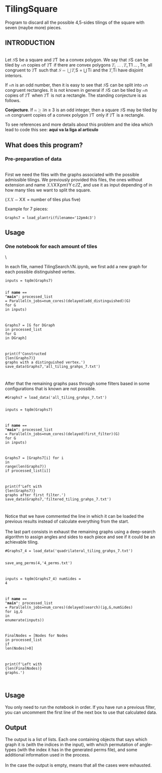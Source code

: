 <html>
<head>
<meta charset="utf-8">
<link rel="stylesheet" href="https://cdnjs.cloudflare.com/ajax/libs/github-markdown-css/3.0.1/github-markdown.min.css">
<link rel="stylesheet" href="https://cdn.jsdelivr.net/npm/highlight.js@9.18.1/lib/index.min.js">
<link rel="stylesheet" href="https://cdn.jsdelivr.net/npm/katex@0.11.1/dist/katex.min.css">
<link rel="stylesheet" href="https://cdn.jsdelivr.net/npm/markdown-it-texmath@0.6.5/css/texmath.css">
<link rel="stylesheet" href="https://gitcdn.xyz/repo/goessner/mdmath/master/css/vscode-texmath.css">

</head>
<body class="markdown-body">
<h1 id="tilingsquare-4" data-line="0" class="code-line">TilingSquare</h1>
<p data-line="1" class="code-line">Program to discard all the possible 4,5-sides tilings of the square with seven (maybe more) pieces.</p>
<h2 id="introduction-4" data-line="3" class="code-line">INTRODUCTION</h2>
<p data-line="4" class="code-line"><br>
Let <eq><span class="katex"><span class="katex-mathml"><math xmlns="http://www.w3.org/1998/Math/MathML"><semantics><mrow><mi>S</mi></mrow><annotation encoding="application/x-tex">S</annotation></semantics></math></span><span class="katex-html" aria-hidden="true"><span class="base"><span class="strut" style="height:0.68333em;vertical-align:0em;"></span><span class="mord mathdefault" style="margin-right:0.05764em;">S</span></span></span></span></eq> be a square and <eq><span class="katex"><span class="katex-mathml"><math xmlns="http://www.w3.org/1998/Math/MathML"><semantics><mrow><mi>T</mi></mrow><annotation encoding="application/x-tex">T</annotation></semantics></math></span><span class="katex-html" aria-hidden="true"><span class="base"><span class="strut" style="height:0.68333em;vertical-align:0em;"></span><span class="mord mathdefault" style="margin-right:0.13889em;">T</span></span></span></span></eq> be a convex polygon. We say that <eq><span class="katex"><span class="katex-mathml"><math xmlns="http://www.w3.org/1998/Math/MathML"><semantics><mrow><mi>S</mi></mrow><annotation encoding="application/x-tex">S</annotation></semantics></math></span><span class="katex-html" aria-hidden="true"><span class="base"><span class="strut" style="height:0.68333em;vertical-align:0em;"></span><span class="mord mathdefault" style="margin-right:0.05764em;">S</span></span></span></span></eq> can be tiled by <eq><span class="katex"><span class="katex-mathml"><math xmlns="http://www.w3.org/1998/Math/MathML"><semantics><mrow><mi>n</mi></mrow><annotation encoding="application/x-tex">n</annotation></semantics></math></span><span class="katex-html" aria-hidden="true"><span class="base"><span class="strut" style="height:0.43056em;vertical-align:0em;"></span><span class="mord mathdefault">n</span></span></span></span></eq> copies of <eq><span class="katex"><span class="katex-mathml"><math xmlns="http://www.w3.org/1998/Math/MathML"><semantics><mrow><mi>T</mi></mrow><annotation encoding="application/x-tex">T</annotation></semantics></math></span><span class="katex-html" aria-hidden="true"><span class="base"><span class="strut" style="height:0.68333em;vertical-align:0em;"></span><span class="mord mathdefault" style="margin-right:0.13889em;">T</span></span></span></span></eq> if there are convex polygons <eq><span class="katex"><span class="katex-mathml"><math xmlns="http://www.w3.org/1998/Math/MathML"><semantics><mrow><msub><mi>T</mi><mn>1</mn></msub><mo>…</mo><mo separator="true">,</mo><msub><mi>T</mi><mi>n</mi></msub></mrow><annotation encoding="application/x-tex">T_1\dots,T_n</annotation></semantics></math></span><span class="katex-html" aria-hidden="true"><span class="base"><span class="strut" style="height:0.8777699999999999em;vertical-align:-0.19444em;"></span><span class="mord"><span class="mord mathdefault" style="margin-right:0.13889em;">T</span><span class="msupsub"><span class="vlist-t vlist-t2"><span class="vlist-r"><span class="vlist" style="height:0.30110799999999993em;"><span style="top:-2.5500000000000003em;margin-left:-0.13889em;margin-right:0.05em;"><span class="pstrut" style="height:2.7em;"></span><span class="sizing reset-size6 size3 mtight"><span class="mord mtight">1</span></span></span></span><span class="vlist-s">​</span></span><span class="vlist-r"><span class="vlist" style="height:0.15em;"><span></span></span></span></span></span></span><span class="mspace" style="margin-right:0.16666666666666666em;"></span><span class="minner">…</span><span class="mspace" style="margin-right:0.16666666666666666em;"></span><span class="mpunct">,</span><span class="mspace" style="margin-right:0.16666666666666666em;"></span><span class="mord"><span class="mord mathdefault" style="margin-right:0.13889em;">T</span><span class="msupsub"><span class="vlist-t vlist-t2"><span class="vlist-r"><span class="vlist" style="height:0.151392em;"><span style="top:-2.5500000000000003em;margin-left:-0.13889em;margin-right:0.05em;"><span class="pstrut" style="height:2.7em;"></span><span class="sizing reset-size6 size3 mtight"><span class="mord mathdefault mtight">n</span></span></span></span><span class="vlist-s">​</span></span><span class="vlist-r"><span class="vlist" style="height:0.15em;"><span></span></span></span></span></span></span></span></span></span></eq>, all congruent to <eq><span class="katex"><span class="katex-mathml"><math xmlns="http://www.w3.org/1998/Math/MathML"><semantics><mrow><mi>T</mi></mrow><annotation encoding="application/x-tex">T</annotation></semantics></math></span><span class="katex-html" aria-hidden="true"><span class="base"><span class="strut" style="height:0.68333em;vertical-align:0em;"></span><span class="mord mathdefault" style="margin-right:0.13889em;">T</span></span></span></span></eq> such that <eq><span class="katex"><span class="katex-mathml"><math xmlns="http://www.w3.org/1998/Math/MathML"><semantics><mrow><mi>S</mi><mo>=</mo><mo>⋃</mo><msub><mi>T</mi><mi>i</mi></msub></mrow><annotation encoding="application/x-tex">S=\bigcup T_i</annotation></semantics></math></span><span class="katex-html" aria-hidden="true"><span class="base"><span class="strut" style="height:0.68333em;vertical-align:0em;"></span><span class="mord mathdefault" style="margin-right:0.05764em;">S</span><span class="mspace" style="margin-right:0.2777777777777778em;"></span><span class="mrel">=</span><span class="mspace" style="margin-right:0.2777777777777778em;"></span></span><span class="base"><span class="strut" style="height:1.00001em;vertical-align:-0.25001em;"></span><span class="mop op-symbol small-op" style="position:relative;top:-0.0000050000000000050004em;">⋃</span><span class="mspace" style="margin-right:0.16666666666666666em;"></span><span class="mord"><span class="mord mathdefault" style="margin-right:0.13889em;">T</span><span class="msupsub"><span class="vlist-t vlist-t2"><span class="vlist-r"><span class="vlist" style="height:0.31166399999999994em;"><span style="top:-2.5500000000000003em;margin-left:-0.13889em;margin-right:0.05em;"><span class="pstrut" style="height:2.7em;"></span><span class="sizing reset-size6 size3 mtight"><span class="mord mathdefault mtight">i</span></span></span></span><span class="vlist-s">​</span></span><span class="vlist-r"><span class="vlist" style="height:0.15em;"><span></span></span></span></span></span></span></span></span></span></eq> and the <eq><span class="katex"><span class="katex-mathml"><math xmlns="http://www.w3.org/1998/Math/MathML"><semantics><mrow><msub><mi>T</mi><mi>i</mi></msub></mrow><annotation encoding="application/x-tex">T_i</annotation></semantics></math></span><span class="katex-html" aria-hidden="true"><span class="base"><span class="strut" style="height:0.83333em;vertical-align:-0.15em;"></span><span class="mord"><span class="mord mathdefault" style="margin-right:0.13889em;">T</span><span class="msupsub"><span class="vlist-t vlist-t2"><span class="vlist-r"><span class="vlist" style="height:0.31166399999999994em;"><span style="top:-2.5500000000000003em;margin-left:-0.13889em;margin-right:0.05em;"><span class="pstrut" style="height:2.7em;"></span><span class="sizing reset-size6 size3 mtight"><span class="mord mathdefault mtight">i</span></span></span></span><span class="vlist-s">​</span></span><span class="vlist-r"><span class="vlist" style="height:0.15em;"><span></span></span></span></span></span></span></span></span></span></eq> have disjoint interiors.</p>
<p data-line="7" class="code-line">If <eq><span class="katex"><span class="katex-mathml"><math xmlns="http://www.w3.org/1998/Math/MathML"><semantics><mrow><mi>n</mi></mrow><annotation encoding="application/x-tex">n</annotation></semantics></math></span><span class="katex-html" aria-hidden="true"><span class="base"><span class="strut" style="height:0.43056em;vertical-align:0em;"></span><span class="mord mathdefault">n</span></span></span></span></eq> is an odd number, then it is easy to see that <eq><span class="katex"><span class="katex-mathml"><math xmlns="http://www.w3.org/1998/Math/MathML"><semantics><mrow><mi>S</mi></mrow><annotation encoding="application/x-tex">S</annotation></semantics></math></span><span class="katex-html" aria-hidden="true"><span class="base"><span class="strut" style="height:0.68333em;vertical-align:0em;"></span><span class="mord mathdefault" style="margin-right:0.05764em;">S</span></span></span></span></eq> can be split into <eq><span class="katex"><span class="katex-mathml"><math xmlns="http://www.w3.org/1998/Math/MathML"><semantics><mrow><mi>n</mi></mrow><annotation encoding="application/x-tex">n</annotation></semantics></math></span><span class="katex-html" aria-hidden="true"><span class="base"><span class="strut" style="height:0.43056em;vertical-align:0em;"></span><span class="mord mathdefault">n</span></span></span></span></eq> congruent rectangles. It is not known in general if <eq><span class="katex"><span class="katex-mathml"><math xmlns="http://www.w3.org/1998/Math/MathML"><semantics><mrow><mi>S</mi></mrow><annotation encoding="application/x-tex">S</annotation></semantics></math></span><span class="katex-html" aria-hidden="true"><span class="base"><span class="strut" style="height:0.68333em;vertical-align:0em;"></span><span class="mord mathdefault" style="margin-right:0.05764em;">S</span></span></span></span></eq> can be tiled by <eq><span class="katex"><span class="katex-mathml"><math xmlns="http://www.w3.org/1998/Math/MathML"><semantics><mrow><mi>n</mi></mrow><annotation encoding="application/x-tex">n</annotation></semantics></math></span><span class="katex-html" aria-hidden="true"><span class="base"><span class="strut" style="height:0.43056em;vertical-align:0em;"></span><span class="mord mathdefault">n</span></span></span></span></eq> copies of <eq><span class="katex"><span class="katex-mathml"><math xmlns="http://www.w3.org/1998/Math/MathML"><semantics><mrow><mi>T</mi></mrow><annotation encoding="application/x-tex">T</annotation></semantics></math></span><span class="katex-html" aria-hidden="true"><span class="base"><span class="strut" style="height:0.68333em;vertical-align:0em;"></span><span class="mord mathdefault" style="margin-right:0.13889em;">T</span></span></span></span></eq> when <eq><span class="katex"><span class="katex-mathml"><math xmlns="http://www.w3.org/1998/Math/MathML"><semantics><mrow><mi>T</mi></mrow><annotation encoding="application/x-tex">T</annotation></semantics></math></span><span class="katex-html" aria-hidden="true"><span class="base"><span class="strut" style="height:0.68333em;vertical-align:0em;"></span><span class="mord mathdefault" style="margin-right:0.13889em;">T</span></span></span></span></eq> is not a rectangle. The standing conjecture is as follows.</p>
<p data-line="9" class="code-line"><strong>Conjecture</strong>. If <eq><span class="katex"><span class="katex-mathml"><math xmlns="http://www.w3.org/1998/Math/MathML"><semantics><mrow><mi>n</mi><mo>≥</mo><mn>3</mn></mrow><annotation encoding="application/x-tex">n\ge 3</annotation></semantics></math></span><span class="katex-html" aria-hidden="true"><span class="base"><span class="strut" style="height:0.7719400000000001em;vertical-align:-0.13597em;"></span><span class="mord mathdefault">n</span><span class="mspace" style="margin-right:0.2777777777777778em;"></span><span class="mrel">≥</span><span class="mspace" style="margin-right:0.2777777777777778em;"></span></span><span class="base"><span class="strut" style="height:0.64444em;vertical-align:0em;"></span><span class="mord">3</span></span></span></span></eq> is an odd integer, then a square <eq><span class="katex"><span class="katex-mathml"><math xmlns="http://www.w3.org/1998/Math/MathML"><semantics><mrow><mi>S</mi></mrow><annotation encoding="application/x-tex">S</annotation></semantics></math></span><span class="katex-html" aria-hidden="true"><span class="base"><span class="strut" style="height:0.68333em;vertical-align:0em;"></span><span class="mord mathdefault" style="margin-right:0.05764em;">S</span></span></span></span></eq> may be tiled by <eq><span class="katex"><span class="katex-mathml"><math xmlns="http://www.w3.org/1998/Math/MathML"><semantics><mrow><mi>n</mi></mrow><annotation encoding="application/x-tex">n</annotation></semantics></math></span><span class="katex-html" aria-hidden="true"><span class="base"><span class="strut" style="height:0.43056em;vertical-align:0em;"></span><span class="mord mathdefault">n</span></span></span></span></eq> congruent copies of a convex polygon <eq><span class="katex"><span class="katex-mathml"><math xmlns="http://www.w3.org/1998/Math/MathML"><semantics><mrow><mi>T</mi></mrow><annotation encoding="application/x-tex">T</annotation></semantics></math></span><span class="katex-html" aria-hidden="true"><span class="base"><span class="strut" style="height:0.68333em;vertical-align:0em;"></span><span class="mord mathdefault" style="margin-right:0.13889em;">T</span></span></span></span></eq> only if <eq><span class="katex"><span class="katex-mathml"><math xmlns="http://www.w3.org/1998/Math/MathML"><semantics><mrow><mi>T</mi></mrow><annotation encoding="application/x-tex">T</annotation></semantics></math></span><span class="katex-html" aria-hidden="true"><span class="base"><span class="strut" style="height:0.68333em;vertical-align:0em;"></span><span class="mord mathdefault" style="margin-right:0.13889em;">T</span></span></span></span></eq> is a rectangle.</p>
<p data-line="11" class="code-line">To see references and more details about this problem and the idea which lead to code this see: <strong>aqui va la liga al articulo</strong></p>
<h2 id="what-does-this-program-4" data-line="13" class="code-line">What does this program?</h2>
<h3 id="pre-preparation-of-data-4" data-line="15" class="code-line">Pre-preparation of data</h3>
<p data-line="16" class="code-line"><br>
First we need the files with the graphs associated with the possible admissible tilings. We previously provided this files, the ones without extension and name <eq><span class="katex"><span class="katex-mathml"><math xmlns="http://www.w3.org/1998/Math/MathML"><semantics><mrow><mi>X</mi><mi>X</mi></mrow><annotation encoding="application/x-tex">XX</annotation></semantics></math></span><span class="katex-html" aria-hidden="true"><span class="base"><span class="strut" style="height:0.68333em;vertical-align:0em;"></span><span class="mord mathdefault" style="margin-right:0.07847em;">X</span><span class="mord mathdefault" style="margin-right:0.07847em;">X</span></span></span></span></eq>pm<eq><span class="katex"><span class="katex-mathml"><math xmlns="http://www.w3.org/1998/Math/MathML"><semantics><mrow><mi>Y</mi></mrow><annotation encoding="application/x-tex">Y</annotation></semantics></math></span><span class="katex-html" aria-hidden="true"><span class="base"><span class="strut" style="height:0.68333em;vertical-align:0em;"></span><span class="mord mathdefault" style="margin-right:0.22222em;">Y</span></span></span></span></eq>c<eq><span class="katex"><span class="katex-mathml"><math xmlns="http://www.w3.org/1998/Math/MathML"><semantics><mrow><mi>Z</mi></mrow><annotation encoding="application/x-tex">Z</annotation></semantics></math></span><span class="katex-html" aria-hidden="true"><span class="base"><span class="strut" style="height:0.68333em;vertical-align:0em;"></span><span class="mord mathdefault" style="margin-right:0.07153em;">Z</span></span></span></span></eq>, and use it as input depending of in how many tiles we want to split the square.</p>
<p data-line="19" class="code-line">(<eq><span class="katex"><span class="katex-mathml"><math xmlns="http://www.w3.org/1998/Math/MathML"><semantics><mrow><mi>X</mi><mi>X</mi><mo>=</mo></mrow><annotation encoding="application/x-tex">XX=</annotation></semantics></math></span><span class="katex-html" aria-hidden="true"><span class="base"><span class="strut" style="height:0.68333em;vertical-align:0em;"></span><span class="mord mathdefault" style="margin-right:0.07847em;">X</span><span class="mord mathdefault" style="margin-right:0.07847em;">X</span><span class="mspace" style="margin-right:0.2777777777777778em;"></span><span class="mrel">=</span></span></span></span></eq> number of tiles plus five)</p>
<p data-line="21" class="code-line">Example for 7 pieces:</p>
<pre><code data-line="22" class="code-line language-python"><div>Graphs7 = load_plantri(filename=<span class="hljs-string">&#x27;12pm4c3&#x27;</span>)
</div></code></pre>
<h2 id="usage-8" data-line="26" class="code-line">Usage</h2>
<h3 id="one-notebook-for-each-amount-of-tiles-4" data-line="27" class="code-line">One notebook for each amount of tiles</h3>
<p data-line="28" class="code-line">\</p>
<p data-line="30" class="code-line">In each file, named TilingSearch<eq><span class="katex"><span class="katex-mathml"><math xmlns="http://www.w3.org/1998/Math/MathML"><semantics><mrow><mi>N</mi></mrow><annotation encoding="application/x-tex">N</annotation></semantics></math></span><span class="katex-html" aria-hidden="true"><span class="base"><span class="strut" style="height:0.68333em;vertical-align:0em;"></span><span class="mord mathdefault" style="margin-right:0.10903em;">N</span></span></span></span></eq>.ipynb, we first add a new graph for each possible distinguished vertex.</p>
<pre><code data-line="32" class="code-line language-python"><div>inputs = tqdm(Graphs7)

<span class="hljs-keyword">if</span> __name__ == <span class="hljs-string">&quot;__main__&quot;</span>:
    processed_list = Parallel(n_jobs=num_cores)(delayed(add_distinguished)(G) <span class="hljs-keyword">for</span> G <span class="hljs-keyword">in</span> inputs)

Graphs7 = [G <span class="hljs-keyword">for</span> DGraph <span class="hljs-keyword">in</span> processed_list <span class="hljs-keyword">for</span> G <span class="hljs-keyword">in</span> DGraph]

print(<span class="hljs-string">f&#x27;Constructed <span class="hljs-subst">{<span class="hljs-built_in">len</span>(Graphs7)}</span> graphs with a distinguished vertex.&#x27;</span>)
save_data(Graphs7,<span class="hljs-string">&#x27;all_tiling_grahps_7.txt&#x27;</span>)
</div></code></pre>
<p data-line="44" class="code-line">After that the remaining graphs pass through some filters based in some configurations that is known are not possible.</p>
<pre><code data-line="46" class="code-line language-python"><div><span class="hljs-comment">#Graphs7 = load_data(&#x27;all_tiling_grahps_7.txt&#x27;)</span>

inputs = tqdm(Graphs7)

<span class="hljs-keyword">if</span> __name__ == <span class="hljs-string">&quot;__main__&quot;</span>:
    processed_list = Parallel(n_jobs=num_cores)(delayed(first_filter)(G) <span class="hljs-keyword">for</span> G <span class="hljs-keyword">in</span> inputs)

Graphs7 = [Graphs7[i] <span class="hljs-keyword">for</span> i <span class="hljs-keyword">in</span> <span class="hljs-built_in">range</span>(<span class="hljs-built_in">len</span>(Graphs7)) <span class="hljs-keyword">if</span> processed_list[i]]

print(<span class="hljs-string">f&#x27;Left with <span class="hljs-subst">{<span class="hljs-built_in">len</span>(Graphs7)}</span> graphs after first filter.&#x27;</span>)
save_data(Graphs7,<span class="hljs-string">&#x27;filtered_tiling_grahps_7.txt&#x27;</span>)
</div></code></pre>
<p data-line="60" class="code-line">Notice that we have commented the line in which it can be loaded the previous results instead of calculate everything from the start.
<br>
<br>
The last part consists in exhaust the remaining graphs using a deep-search algorithm to assign angles and sides to each piece and see if it could be an achievable tiling.</p>
<pre><code data-line="65" class="code-line language-python"><div><span class="hljs-comment">#Graphs7_4 = load_data(&#x27;quadrilateral_tiling_grahps_7.txt&#x27;)</span>

save_ang_perms(<span class="hljs-number">4</span>,<span class="hljs-string">&#x27;4_perms.txt&#x27;</span>)

inputs = tqdm(Graphs7_4)
numSides = <span class="hljs-number">4</span>

<span class="hljs-keyword">if</span> __name__ == <span class="hljs-string">&quot;__main__&quot;</span>:
    processed_list = Parallel(n_jobs=num_cores)(delayed(search)(ig,G,numSides) <span class="hljs-keyword">for</span> ig,G <span class="hljs-keyword">in</span> <span class="hljs-built_in">enumerate</span>(inputs))

FinalNodes = [Nodes <span class="hljs-keyword">for</span> Nodes <span class="hljs-keyword">in</span> processed_list <span class="hljs-keyword">if</span> <span class="hljs-built_in">len</span>(Nodes)&gt;<span class="hljs-number">0</span>]

print(<span class="hljs-string">f&#x27;Left with <span class="hljs-subst">{<span class="hljs-built_in">len</span>(FinalNodes)}</span> graphs.&#x27;</span>)
</div></code></pre>
<h2 id="usage-9" data-line="81" class="code-line">Usage</h2>
<p data-line="83" class="code-line">You only need to run the notebook in order. If you have run a previous filter, you can uncomment the first line of the next box to use that calculated data.</p>
<h2 id="output-4" data-line="85" class="code-line">Output</h2>
<p data-line="86" class="code-line">The output is a list of lists. Each one containing objects that says which graph it is (with the indices in the input), with which permutation of angle-types (with the index it has in the generated perms file), and some additional information used in the process.
<br>
<br>
In the case the output is empty, means that all the cases were exhausted.</p>

</body></html>
